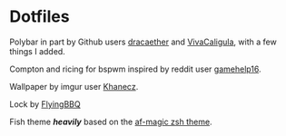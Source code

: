# Dotfiles
Polybar in part by Github users <a href="https://github.com/dracaether">dracaether</a> and <a href="https://github.com/VivaCaligula">VivaCaligula</a>, with a few things I added.

Compton and ricing for bspwm inspired by reddit user <a href="https://www.reddit.com/user/gamehelp16">gamehelp16</a>.

Wallpaper by imgur user <a href="https://imgur.com/user/Khanecz">Khanecz</a>.

Lock by <a href="https://www.reddit.com/user/FlyingBBQ">FlyingBBQ</a>

Fish theme <b><i>heavily</i></b> based on the <a href="https://github.com/robbyrussell/oh-my-zsh/blob/master/themes/af-magic.zsh-theme"> af-magic zsh theme</a>.
